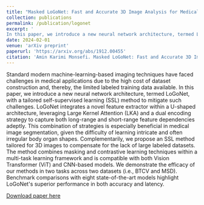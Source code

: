 ```yaml
---
title: "Masked LoGoNet: Fast and Accurate 3D Image Analysis for Medical Domain"
collection: publications
permalink: /publication/logonet
excerpt: '
In this paper, we introduce a new neural network architecture, termed LoGoNet, with a tailored self-supervised learning (SSL) method to mitigate such challenges. LoGoNet integrates a novel feature extractor within a U-shaped architecture, leveraging Large Kernel Attention (LKA) and a dual encoding strategy to capture both long-range and short-range feature dependencies adeptly. This combination of strategies is especially beneficial in medical image segmentation, given the difficulty of learning intricate and often irregular body organ shapes. Complementarily, we propose an SSL method tailored for 3D images to compensate for the lack of large labeled datasets.'
date: 2024-02-01
venue: 'arXiv preprint'
paperurl: 'https://arxiv.org/abs/1912.00455'
citation: 'Amin Karimi Monsefi. Masked LoGoNet: Fast and Accurate 3D Image Analysis for Medical Domain. arXiv preprint arXiv:1912.00455. 2024 Feb 1.'
---
```


Standard modern machine-learning-based imaging techniques have faced challenges in medical applications due to the high cost of dataset construction and, thereby, the limited labeled training data available. In this paper, we introduce a new neural network architecture, termed LoGoNet, with a tailored self-supervised learning (SSL) method to mitigate such challenges. LoGoNet integrates a novel feature extractor within a U-shaped architecture, leveraging Large Kernel Attention (LKA) and a dual encoding strategy to capture both long-range and short-range feature dependencies adeptly. This combination of strategies is especially beneficial in medical image segmentation, given the difficulty of learning intricate and often irregular body organ shapes. Complementarily, we propose an SSL method tailored for 3D images to compensate for the lack of large labeled datasets. The method combines masking and contrastive learning techniques within a multi-task learning framework and is compatible with both Vision Transformer (ViT) and CNN-based models. We demonstrate the efficacy of our methods in two tasks across two datasets (i.e., BTCV and MSD). Benchmark comparisons with eight state-of-the-art models highlight LoGoNet's superior performance in both accuracy and latency.

[Download paper here](../files/Masked_LoGoNet.pdf)
